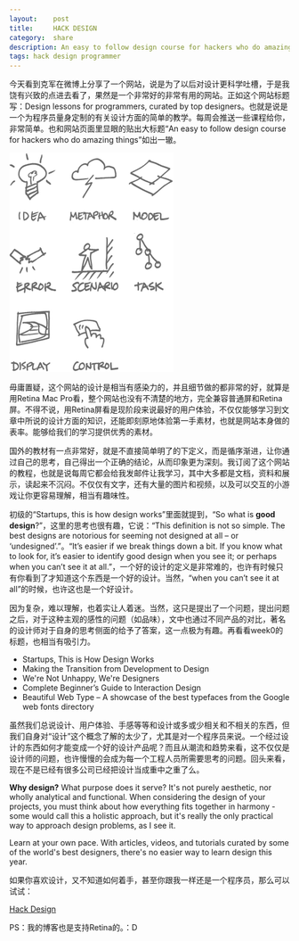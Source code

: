```yaml
---
layout:    post
title:     HACK DESIGN
category:  share
description: An easy to follow design course for hackers who do amazing things...
tags: hack design programmer
---
```

今天看到克军在微博上分享了一个网站，说是为了以后对设计更科学吐槽，于是我饶有兴致的点进去看了，果然是一个非常好的非常有用的网站。正如这个网站标题写：Design lessons for programmers, curated by top designers。也就是说是一个为程序员量身定制的有关设计方面的简单的教学。每周会推送一些课程给你，非常简单。也和网站页面里显眼的贴出大标题“An easy to follow design course for hackers who do amazing things”如出一辙。

<img src="/images/2012/designhack_1@2x.png" width="295px" style="border:none;padding-botton:25px"/>

毋庸置疑，这个网站的设计是相当有感染力的，并且细节做的都非常的好，就算是用Retina Mac Pro看，整个网站也没有不清楚的地方，完全兼容普通屏和Retina屏。不得不说，用Retina屏看是现阶段来说最好的用户体验，不仅仅能够学习到文章中所说的设计方面的知识，还能即刻原地体验第一手素材，也就是网站本身做的表率。能够给我们的学习提供优秀的素材。

国外的教材有一点非常好，就是不直接简单明了的下定义，而是循序渐进，让你通过自己的思考，自己得出一个正确的结论，从而印象更为深刻。我订阅了这个网站的教程，也就是说每周它都会给我发邮件让我学习，其中大多都是文档，资料和展示，读起来不沉闷。不仅仅有文字，还有大量的图片和视频，以及可以交互的小游戏让你更容易理解，相当有趣味性。

初级的“Startups, this is how design works”里面就提到，“So what is **good design**?”，这里的思考也很有趣，它说：“This definition is not so simple. The best designs are notorious for seeming not designed at all – or ‘undesigned’.”。“It’s easier if we break things down a bit. If you know what to look for, it’s easier to identify good design when you see it; or perhaps when you can’t see it at all.”，一个好的设计的定义是非常难的，也许有时候只有你看到了才知道这个东西是一个好的设计。当然，“when you can’t see it at all”的时候，也许这也是一个好设计。

因为复杂，难以理解，也着实让人着迷。当然，这只是提出了一个问题，提出问题之后，对于这种主观的感性的问题（如品味），文中也通过不同产品的对比，著名的设计师对于自身的思考侧面的给予了答案，这一点极为有趣。再看看week0的标题，也相当有吸引力。

* Startups, This is How Design Works
* Making the Transition from Development to Design
* We're Not Unhappy, We're Designers
* Complete Beginner’s Guide to Interaction Design
* Beautiful Web Type – A showcase of the best typefaces from the Google web fonts directory

虽然我们总说设计、用户体验、手感等等和设计或多或少相关和不相关的东西，但我们自身对“设计”这个概念了解的太少了，尤其是对一个程序员来说。一个经过设计的东西如何才能变成一个好的设计产品呢？而且从潮流和趋势来看，这不仅仅是设计师的问题，也许慢慢的会成为每一个工程人员所需要思考的问题。回头来看，现在不是已经有很多公司已经把设计当成重中之重了么。

**Why design?** What purpose does it serve? It's not purely aesthetic, nor wholly analytical and functional. When considering the design of your projects, you must think about how everything fits together in harmony - some would call this a holistic approach, but it's really the only practical way to approach design problems, as I see it.

Learn at your own pace. With articles, videos, and tutorials curated by some of the world's best designers, there's no easier way to learn design this year.

如果你喜欢设计，又不知道如何着手，甚至你跟我一样还是一个程序员，那么可以试试：

[Hack Design](http://hackdesign.org/)

PS：我的博客也是支持Retina的。：D